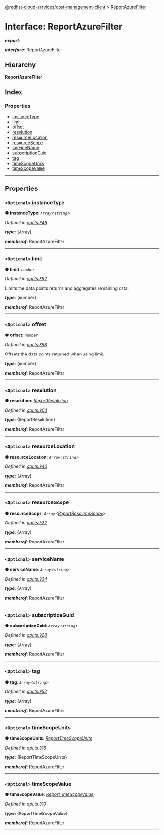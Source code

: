 [@redhat-cloud-services/cost-management-client](../README.md) > [ReportAzureFilter](../interfaces/reportazurefilter.md)

# Interface: ReportAzureFilter

*__export__*: 

*__interface__*: ReportAzureFilter

## Hierarchy

**ReportAzureFilter**

## Index

### Properties

* [instanceType](reportazurefilter.md#instancetype)
* [limit](reportazurefilter.md#limit)
* [offset](reportazurefilter.md#offset)
* [resolution](reportazurefilter.md#resolution)
* [resourceLocation](reportazurefilter.md#resourcelocation)
* [resourceScope](reportazurefilter.md#resourcescope)
* [serviceName](reportazurefilter.md#servicename)
* [subscriptionGuid](reportazurefilter.md#subscriptionguid)
* [tag](reportazurefilter.md#tag)
* [timeScopeUnits](reportazurefilter.md#timescopeunits)
* [timeScopeValue](reportazurefilter.md#timescopevalue)

---

## Properties

<a id="instancetype"></a>

### `<Optional>` instanceType

**● instanceType**: *`Array`<`string`>*

*Defined in [api.ts:946](https://github.com/karelhala/javascript-clients/blob/master/packages/cost-management/api.ts#L946)*

*__type__*: {Array}

*__memberof__*: ReportAzureFilter

___
<a id="limit"></a>

### `<Optional>` limit

**● limit**: *`number`*

*Defined in [api.ts:892](https://github.com/karelhala/javascript-clients/blob/master/packages/cost-management/api.ts#L892)*

Limits the data points returns and aggregates remaining data.

*__type__*: {number}

*__memberof__*: ReportAzureFilter

___
<a id="offset"></a>

### `<Optional>` offset

**● offset**: *`number`*

*Defined in [api.ts:898](https://github.com/karelhala/javascript-clients/blob/master/packages/cost-management/api.ts#L898)*

Offsets the data points returned when using limit.

*__type__*: {number}

*__memberof__*: ReportAzureFilter

___
<a id="resolution"></a>

### `<Optional>` resolution

**● resolution**: *[ReportResolution](../enums/reportresolution.md)*

*Defined in [api.ts:904](https://github.com/karelhala/javascript-clients/blob/master/packages/cost-management/api.ts#L904)*

*__type__*: {ReportResolution}

*__memberof__*: ReportAzureFilter

___
<a id="resourcelocation"></a>

### `<Optional>` resourceLocation

**● resourceLocation**: *`Array`<`string`>*

*Defined in [api.ts:940](https://github.com/karelhala/javascript-clients/blob/master/packages/cost-management/api.ts#L940)*

*__type__*: {Array}

*__memberof__*: ReportAzureFilter

___
<a id="resourcescope"></a>

### `<Optional>` resourceScope

**● resourceScope**: *`Array`<[ReportResourceScope](../enums/reportresourcescope.md)>*

*Defined in [api.ts:922](https://github.com/karelhala/javascript-clients/blob/master/packages/cost-management/api.ts#L922)*

*__type__*: {Array}

*__memberof__*: ReportAzureFilter

___
<a id="servicename"></a>

### `<Optional>` serviceName

**● serviceName**: *`Array`<`string`>*

*Defined in [api.ts:934](https://github.com/karelhala/javascript-clients/blob/master/packages/cost-management/api.ts#L934)*

*__type__*: {Array}

*__memberof__*: ReportAzureFilter

___
<a id="subscriptionguid"></a>

### `<Optional>` subscriptionGuid

**● subscriptionGuid**: *`Array`<`string`>*

*Defined in [api.ts:928](https://github.com/karelhala/javascript-clients/blob/master/packages/cost-management/api.ts#L928)*

*__type__*: {Array}

*__memberof__*: ReportAzureFilter

___
<a id="tag"></a>

### `<Optional>` tag

**● tag**: *`Array`<`string`>*

*Defined in [api.ts:952](https://github.com/karelhala/javascript-clients/blob/master/packages/cost-management/api.ts#L952)*

*__type__*: {Array}

*__memberof__*: ReportAzureFilter

___
<a id="timescopeunits"></a>

### `<Optional>` timeScopeUnits

**● timeScopeUnits**: *[ReportTimeScopeUnits](../enums/reporttimescopeunits.md)*

*Defined in [api.ts:916](https://github.com/karelhala/javascript-clients/blob/master/packages/cost-management/api.ts#L916)*

*__type__*: {ReportTimeScopeUnits}

*__memberof__*: ReportAzureFilter

___
<a id="timescopevalue"></a>

### `<Optional>` timeScopeValue

**● timeScopeValue**: *[ReportTimeScopeValue](../enums/reporttimescopevalue.md)*

*Defined in [api.ts:910](https://github.com/karelhala/javascript-clients/blob/master/packages/cost-management/api.ts#L910)*

*__type__*: {ReportTimeScopeValue}

*__memberof__*: ReportAzureFilter

___

